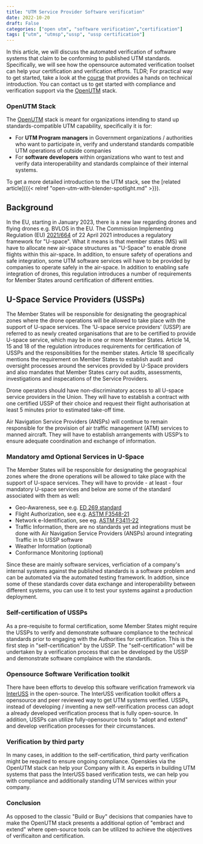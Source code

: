 ```yaml
---
title: "UTM Service Provider Software verification"
date: 2022-10-20
draft: False
categories: ["open utm", "software verification","certification"]
tags: ["utm", "utmsp","ussp", "ussp certification"]
---
```


In this article, we will discuss the automated verification of software systems that claim to be conforming to published UTM standards. Specifically, we will see how the  opensource automated verification toolset can help your certification and verification efforts. TLDR; For practical way to get started, take a look at the [course](https://ussp-verification.openskies.sh) that provides a hands on technical introduction. You can contact us to get started with compliance and verification support via the [OpenUTM](https://utm.openskies.sh) stack.

<!--more-->

### OpenUTM Stack
The [OpenUTM](https://utm.openskies.sh) stack is meant for organizations intending to stand up standards-compatible UTM capability, specifically it is for: 

- For **UTM Program managers** in Government organizations / authorities who want to participate in, verify and understand standards compatible UTM operations of outside companies
- For **software developers** within organizations who want to test and verify data interoperability and standards complaince of their internal systems.

To get a more detailed introduction to the UTM stack, see the [related article]({{< relref "open-utm-with-blender-spotlight.md" >}}).

## Background
In the EU, starting in January 2023, there is a new law regarding drones and flying drones e.g. BVLOS in the EU. The Commission Implementing Regulation (EU) [2021/664](https://www.easa.europa.eu/en/regulations/U-space) of 22 April 2021 introduces a regulatory framework for "U-space". What it means is that member states (MS) will have to allocate new air-space structures as "U-Space" to enable drone flights within this air-space. In addition, to ensure safety of operations and safe integration, some UTM software services will have to be provided by companies to operate safely in the air-space. In addition to enabling safe integration of drones, this regulation introduces a number of requirements for Member States around certification of different entities. 

## U-Space Service Providers (USSPs)
The Member States will be responsible for designating the geographical zones where the drone operations will be allowed to take place with the support of U-space services. The ‘U-space service providers’ (USSP) are referred to as newly created organisations that are to be certified to provide U-space service, which may be in one or more Member States. Article 14, 15 and 18 of the regulation introduces requirements for certification of USSPs and the responsiblities for the member states. Article 18 specifically mentions the requirement on Member States to establish audit and oversight processes around the services provided by U-Space providers and also mandates that Member States carry out audits, assessments, investigations and inspecations of the Service Providers. 

Drone operators should have non-discriminatory access to all U-space service providers in the Union. They will have to establish a contract with one certified USSP of their choice and request their flight authorisation at least 5 minutes prior to estimated take-off time. 

Air Navigation Service Providers (ANSPs) will continue to remain responsible for the provision of air traffic management (ATM) services to manned aircraft. They will have to establish arrangements with USSP’s to ensure adequate coordination and exchange of information.

### Mandatory amd Optional Services in U-Space
The Member States will be responsible for designating the geographical zones where the drone operations will be allowed to take place with the support of U-space services. They will have to provide - at least - four mandatory U-space services and below are some of the standard associated with them as well: 
- Geo-Awareness, see e.g. [ED 269 standard](https://eurocae.net/news/posts/2020/june/ed-269-minimum-operational-performance-standard-for-uas-geo-fencing/)
- Flight Authorization, see e.g. [ASTM F3548-21](https://www.astm.org/f3548-21.html)
- Network e-Identification, see eg. [ASTM F3411-22](https://www.astm.org/f3411-22a.html)
- Traffic Information, there are no standards yet ad integrations must be done with Air Navigation Service Providers (ANSPs) around integrating Traffic in to USSP software
- Weather Information (optional)
- Conformance Monitoring (optional)

Since these are mainly software services, verficiation of a company's internal systems against the published standards is a software problem and can be automated via the automated testing framework. In addtion, since some of these standards cover data exchange and interoperability between different systems, you can use it to test your systems against a production  deployment.

### Self-certification of USSPs
As a pre-requisite to formal certification, some Member States might require the USSPs to verify and demonstrate software compliance to the technical standards prior to engaging with the Authorities for certification. This is the first step in "self-certification" by the USSP. The "self-certification" will be undertaken by a verification process that can be developed by the USSP and demonstrate software complaince with the standards. 

### Opensource Software Verification toolkit
There have been efforts to develop this software verification framework via [InterUSS](https://interuss.org) in the open-source. The InterUSS verification toolkit offers a opensource and peer reviewed way to get UTM systems verified. USSPs, instead of developing / inventing a new self-verification process can adopt a already developed verification process that is fully open-source. In addition, USSPs can utilize fully-opensource tools to "adopt and extend" and develop verification processes for their circumstances. 

### Verification by third party
In many cases, in addition to the self-certification, third party verification might be required to ensure ongoing compliance. Openskies via the OpenUTM stack can help your Company with it. As experts in building UTM systems that pass the InterUSS based verification tests, we can help you with compliance and additionally standing UTM services within your company. 

### Conclusion
As opposed to the classic "Build or Buy" decisions that companies have to make the OpenUTM stack presents a additional option of "embract and extend" where open-source tools can be utilized to achieve the objectives of verificaiton and certification.